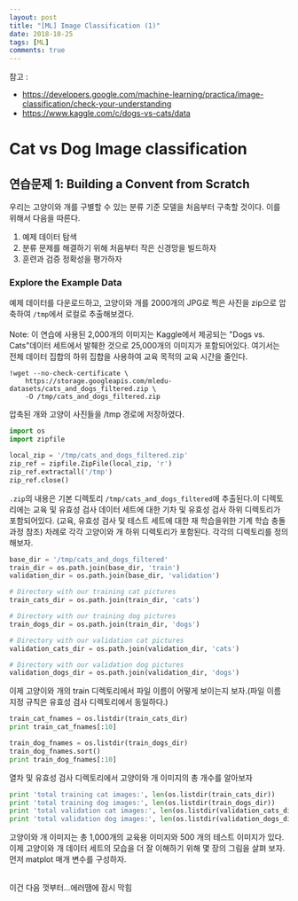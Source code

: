 ```yaml
---
layout: post
title: "[ML] Image Classification (1)"
date: 2018-10-25
tags: [ML]
comments: true
---
```


참고 :
- https://developers.google.com/machine-learning/practica/image-classification/check-your-understanding
- https://www.kaggle.com/c/dogs-vs-cats/data

# Cat vs Dog Image classification

## 연습문제 1: Building a Convent from Scratch

우리는 고양이와 개를 구별할 수 있는 분류 기준 모델을 처음부터 구축할 것이다. 이를 위해서 다음을 따른다.

1. 예제 데이터 탐색
2. 분류 문제를 해결하기 위해 처음부터 작은 신경망을 빌드하자
3. 훈련과 검증 정확성을 평가하자

### Explore the Example Data

예제 데이터를 다운로드하고, 고양이와 개를 2000개의 JPG로 찍은 사진을 zip으로 압축하여 `/tmp`에서 로컬로 추출해보겠다. <br>
<br>
Note: 이 연습에 사용된 2,000개의 이미지는 Kaggle에서 제공되는 "Dogs vs. Cats"데이터 세트에서 발췌한 것으로 25,000개의 이미지가 포함되어있다.
여기서는 전체 데이터 집합의 하위 집합을 사용하여 교육 목적의 교육 시간을 줄인다.

```
!wget --no-check-certificate \
    https://storage.googleapis.com/mledu-datasets/cats_and_dogs_filtered.zip \
    -O /tmp/cats_and_dogs_filtered.zip
```
압축된 개와 고양이 사진들을 /tmp 경로에 저장하였다.

```python
import os
import zipfile

local_zip = '/tmp/cats_and_dogs_filtered.zip'
zip_ref = zipfile.ZipFile(local_zip, 'r')
zip_ref.extractall('/tmp')
zip_ref.close()
```

`.zip`의 내용은 기본 디렉토리 `/tmp/cats_and_dogs_filtered`에 추출된다.이 디렉토리에는 교육 및 유효성 검사 데이터 세트에 대한 기차 및 유효성 검사 하위 디렉토리가 포함되어있다. (교육, 유효성 검사 및 테스트 세트에 대한 재 학습을위한 기계 학습 충돌 과정 참조) 차례로 각각 고양이와 개 하위 디렉토리가 포함된다. 각각의 디렉토리를 정의 해보자.

```python
base_dir = '/tmp/cats_and_dogs_filtered'
train_dir = os.path.join(base_dir, 'train')
validation_dir = os.path.join(base_dir, 'validation')

# Directory with our training cat pictures
train_cats_dir = os.path.join(train_dir, 'cats')

# Directory with our training dog pictures
train_dogs_dir = os.path.join(train_dir, 'dogs')

# Directory with our validation cat pictures
validation_cats_dir = os.path.join(validation_dir, 'cats')

# Directory with our validation dog pictures
validation_dogs_dir = os.path.join(validation_dir, 'dogs')
```

이제 고양이와 개의 train 디렉토리에서 파일 이름이 어떻게 보이는지 보자.(파일 이름 지정 규칙은 유효성 검사 디렉토리에서 동일하다.)

```python
train_cat_fnames = os.listdir(train_cats_dir)
print train_cat_fnames[:10]

train_dog_fnames = os.listdir(train_dogs_dir)
train_dog_fnames.sort()
print train_dog_fnames[:10]
```
열차 및 유효성 검사 디렉토리에서 고양이와 개 이미지의 총 개수를 알아보자

```python
print 'total training cat images:', len(os.listdir(train_cats_dir))
print 'total training dog images:', len(os.listdir(train_dogs_dir))
print 'total validation cat images:', len(os.listdir(validation_cats_dir))
print 'total validation dog images:', len(os.listdir(validation_dogs_dir))
```

고양이와 개 이미지는 총 1,000개의 교육용 이미지와 500 개의 테스트 이미지가 있다.
이제 고양이와 개 데이터 세트의 모습을 더 잘 이해하기 위해 몇 장의 그림을 살펴 보자. 먼저 matplot 매개 변수를 구성하자.

<br>
이건 다음 껏부터...에러땜에 잠시 막힘
